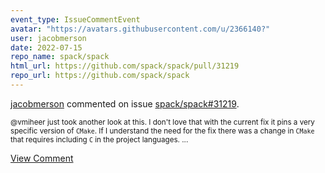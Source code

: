 ```yaml
---
event_type: IssueCommentEvent
avatar: "https://avatars.githubusercontent.com/u/2366140?"
user: jacobmerson
date: 2022-07-15
repo_name: spack/spack
html_url: https://github.com/spack/spack/pull/31219
repo_url: https://github.com/spack/spack
---
```


<a href='https://github.com/jacobmerson' target='_blank'>jacobmerson</a> commented on issue <a href='https://github.com/spack/spack/pull/31219' target='_blank'>spack/spack#31219</a>.

<small>@vmiheer just took another look at this. I don't love that with the current fix it pins a very specific version of `CMake`. If I understand the need for the fix there was a change in `CMake` that requires including `C` in the project languages....</small>

<a href='https://github.com/spack/spack/pull/31219' target='_blank'>View Comment</a>
